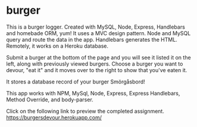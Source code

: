 # burger

This is a burger logger.  Created with MySQL, Node, Express, Handlebars and homebade ORM, yum!  It uses a MVC design pattern.  Node and MySQL query and route the data in the app. Handlebars generates the HTML.  Remotely, it works on a Heroku database.

Submit a burger at the bottom of the page and you will see it listed it on the left, along with previously viewed burgers.  Choose a burger you want to devour, "eat it" and it moves over to the right to show that you've eaten it. 

It stores a database record of your burger Smörgåsbord!

This app works with NPM, MySql, Node, Express, Express Handlebars, Method Override, and body-parser.  

Click on the following link to preview the completed assignment. https://burgersdevour.herokuapp.com/

